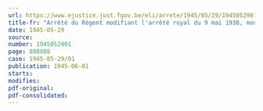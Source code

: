 ```yaml
---
url: https://www.ejustice.just.fgov.be/eli/arrete/1945/05/29/1945052901/justel
title-fr: "Arrêté du Régent modifiant l'arrêté royal du 9 mai 1938, modifié par celui du 11 juin 1938, portant règlement organique de l'Oeuvre nationale des Anciens Combattants, Déportés et Prisonniers politiques de la Guerre 1914-1918 ( O. N. A. C. )"
date: 1945-05-29
source:
number: 1945052901
page: 888888
case: 1945-05-29/01
publication: 1945-06-01
starts:
modifies:
pdf-original:
pdf-consolidated:
---
```


